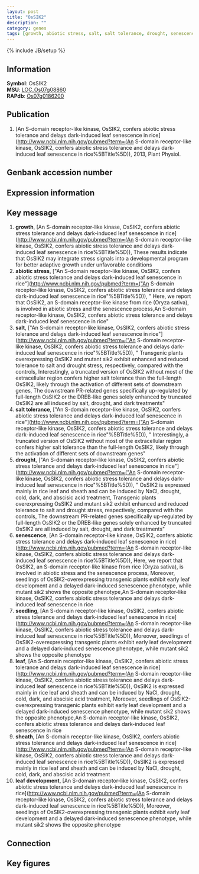 ```yaml
---
layout: post
title: "OsSIK2"
description: ""
category: genes
tags: [growth, abiotic stress, salt, salt tolerance, drought, senescence, seedling, leaf, sheath, leaf development]
---
```

{% include JB/setup %}

## Information
__Symbol__: OsSIK2  
__MSU__: [LOC_Os07g08860](http://rice.plantbiology.msu.edu/cgi-bin/ORF_infopage.cgi?orf=LOC_Os07g08860)  
__RAPdb__: [Os07g0186200](http://rapdb.dna.affrc.go.jp/viewer/gbrowse_details/irgsp1?name=Os07g0186200)  

## Publication
1. [An S-domain receptor-like kinase, OsSIK2, confers abiotic stress tolerance and delays dark-induced leaf senescence in rice](http://www.ncbi.nlm.nih.gov/pubmed?term=(An S-domain receptor-like kinase, OsSIK2, confers abiotic stress tolerance and delays dark-induced leaf senescence in rice%5BTitle%5D)), 2013, Plant Physiol.

## Genbank accession number

## Expression information

## Key message
1. __growth__, [An S-domain receptor-like kinase, OsSIK2, confers abiotic stress tolerance and delays dark-induced leaf senescence in rice](http://www.ncbi.nlm.nih.gov/pubmed?term=(An S-domain receptor-like kinase, OsSIK2, confers abiotic stress tolerance and delays dark-induced leaf senescence in rice%5BTitle%5D)),  These results indicate that OsSIK2 may integrate stress signals into a developmental program for better adaptive growth under unfavorable conditions
2. __abiotic stress__, ["An S-domain receptor-like kinase, OsSIK2, confers abiotic stress tolerance and delays dark-induced leaf senescence in rice"](http://www.ncbi.nlm.nih.gov/pubmed?term=("An S-domain receptor-like kinase, OsSIK2, confers abiotic stress tolerance and delays dark-induced leaf senescence in rice"%5BTitle%5D)), " Here, we report that OsSIK2, an S-domain receptor-like kinase from rice (Oryza sativa), is involved in abiotic stress and the senescence process,An S-domain receptor-like kinase, OsSIK2, confers abiotic stress tolerance and delays dark-induced leaf senescence in rice"
3. __salt__, ["An S-domain receptor-like kinase, OsSIK2, confers abiotic stress tolerance and delays dark-induced leaf senescence in rice"](http://www.ncbi.nlm.nih.gov/pubmed?term=("An S-domain receptor-like kinase, OsSIK2, confers abiotic stress tolerance and delays dark-induced leaf senescence in rice"%5BTitle%5D)), " Transgenic plants overexpressing OsSIK2 and mutant sik2 exhibit enhanced and reduced tolerance to salt and drought stress, respectively, compared with the controls, Interestingly, a truncated version of OsSIK2 without most of the extracellular region confers higher salt tolerance than the full-length OsSIK2, likely through the activation of different sets of downstream genes, The downstream PR-related genes specifically up-regulated by full-length OsSIK2 or the DREB-like genes solely enhanced by truncated OsSIK2 are all induced by salt, drought, and dark treatments"
4. __salt tolerance__, ["An S-domain receptor-like kinase, OsSIK2, confers abiotic stress tolerance and delays dark-induced leaf senescence in rice"](http://www.ncbi.nlm.nih.gov/pubmed?term=("An S-domain receptor-like kinase, OsSIK2, confers abiotic stress tolerance and delays dark-induced leaf senescence in rice"%5BTitle%5D)), " Interestingly, a truncated version of OsSIK2 without most of the extracellular region confers higher salt tolerance than the full-length OsSIK2, likely through the activation of different sets of downstream genes"
5. __drought__, ["An S-domain receptor-like kinase, OsSIK2, confers abiotic stress tolerance and delays dark-induced leaf senescence in rice"](http://www.ncbi.nlm.nih.gov/pubmed?term=("An S-domain receptor-like kinase, OsSIK2, confers abiotic stress tolerance and delays dark-induced leaf senescence in rice"%5BTitle%5D)), " OsSIK2 is expressed mainly in rice leaf and sheath and can be induced by NaCl, drought, cold, dark, and abscisic acid treatment, Transgenic plants overexpressing OsSIK2 and mutant sik2 exhibit enhanced and reduced tolerance to salt and drought stress, respectively, compared with the controls, The downstream PR-related genes specifically up-regulated by full-length OsSIK2 or the DREB-like genes solely enhanced by truncated OsSIK2 are all induced by salt, drought, and dark treatments"
6. __senescence__, [An S-domain receptor-like kinase, OsSIK2, confers abiotic stress tolerance and delays dark-induced leaf senescence in rice](http://www.ncbi.nlm.nih.gov/pubmed?term=(An S-domain receptor-like kinase, OsSIK2, confers abiotic stress tolerance and delays dark-induced leaf senescence in rice%5BTitle%5D)),  Here, we report that OsSIK2, an S-domain receptor-like kinase from rice (Oryza sativa), is involved in abiotic stress and the senescence process, Moreover, seedlings of OsSIK2-overexpressing transgenic plants exhibit early leaf development and a delayed dark-induced senescence phenotype, while mutant sik2 shows the opposite phenotype,An S-domain receptor-like kinase, OsSIK2, confers abiotic stress tolerance and delays dark-induced leaf senescence in rice
7. __seedling__, [An S-domain receptor-like kinase, OsSIK2, confers abiotic stress tolerance and delays dark-induced leaf senescence in rice](http://www.ncbi.nlm.nih.gov/pubmed?term=(An S-domain receptor-like kinase, OsSIK2, confers abiotic stress tolerance and delays dark-induced leaf senescence in rice%5BTitle%5D)),  Moreover, seedlings of OsSIK2-overexpressing transgenic plants exhibit early leaf development and a delayed dark-induced senescence phenotype, while mutant sik2 shows the opposite phenotype
8. __leaf__, [An S-domain receptor-like kinase, OsSIK2, confers abiotic stress tolerance and delays dark-induced leaf senescence in rice](http://www.ncbi.nlm.nih.gov/pubmed?term=(An S-domain receptor-like kinase, OsSIK2, confers abiotic stress tolerance and delays dark-induced leaf senescence in rice%5BTitle%5D)),  OsSIK2 is expressed mainly in rice leaf and sheath and can be induced by NaCl, drought, cold, dark, and abscisic acid treatment, Moreover, seedlings of OsSIK2-overexpressing transgenic plants exhibit early leaf development and a delayed dark-induced senescence phenotype, while mutant sik2 shows the opposite phenotype,An S-domain receptor-like kinase, OsSIK2, confers abiotic stress tolerance and delays dark-induced leaf senescence in rice
9. __sheath__, [An S-domain receptor-like kinase, OsSIK2, confers abiotic stress tolerance and delays dark-induced leaf senescence in rice](http://www.ncbi.nlm.nih.gov/pubmed?term=(An S-domain receptor-like kinase, OsSIK2, confers abiotic stress tolerance and delays dark-induced leaf senescence in rice%5BTitle%5D)),  OsSIK2 is expressed mainly in rice leaf and sheath and can be induced by NaCl, drought, cold, dark, and abscisic acid treatment
10. __leaf development__, [An S-domain receptor-like kinase, OsSIK2, confers abiotic stress tolerance and delays dark-induced leaf senescence in rice](http://www.ncbi.nlm.nih.gov/pubmed?term=(An S-domain receptor-like kinase, OsSIK2, confers abiotic stress tolerance and delays dark-induced leaf senescence in rice%5BTitle%5D)),  Moreover, seedlings of OsSIK2-overexpressing transgenic plants exhibit early leaf development and a delayed dark-induced senescence phenotype, while mutant sik2 shows the opposite phenotype

## Connection

## Key figures


